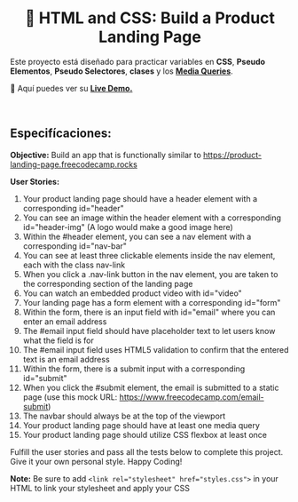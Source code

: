 <div align='center'>

# 🎨 HTML and CSS: Build a Product Landing Page

</div>

Este proyecto está diseñado para practicar variables en **CSS**, **Pseudo Elementos**, **Pseudo Selectores**, **clases** y los [**Media Queries**](https://developer.mozilla.org/en-US/docs/Web/CSS/CSS_media_queries/Using_media_queries).

🧩 Aquí puedes ver su [**Live Demo.**](https://product-landing-page-abraham.netlify.app/)

<br>

## Especifícaciones:

**Objective:** Build an app that is functionally similar to https://product-landing-page.freecodecamp.rocks

**User Stories:**

1. Your product landing page should have a header element with a corresponding id="header"
2. You can see an image within the header element with a corresponding id="header-img" (A logo would make a good image here)
3. Within the #header element, you can see a nav element with a corresponding id="nav-bar"
4. You can see at least three clickable elements inside the nav element, each with the class nav-link
5. When you click a .nav-link button in the nav element, you are taken to the corresponding section of the landing page
6. You can watch an embedded product video with id="video"
7. Your landing page has a form element with a corresponding id="form"
8. Within the form, there is an input field with id="email" where you can enter an email address
9. The #email input field should have placeholder text to let users know what the field is for
10. The #email input field uses HTML5 validation to confirm that the entered text is an email address
11. Within the form, there is a submit input with a corresponding id="submit"
12. When you click the #submit element, the email is submitted to a static page (use this mock URL: https://www.freecodecamp.com/email-submit)
13. The navbar should always be at the top of the viewport
14. Your product landing page should have at least one media query
15. Your product landing page should utilize CSS flexbox at least once

Fulfill the user stories and pass all the tests below to complete this project. Give it your own personal style. Happy Coding!

**Note:** Be sure to add ```<link rel="stylesheet" href="styles.css">``` in your HTML to link your stylesheet and apply your CSS
